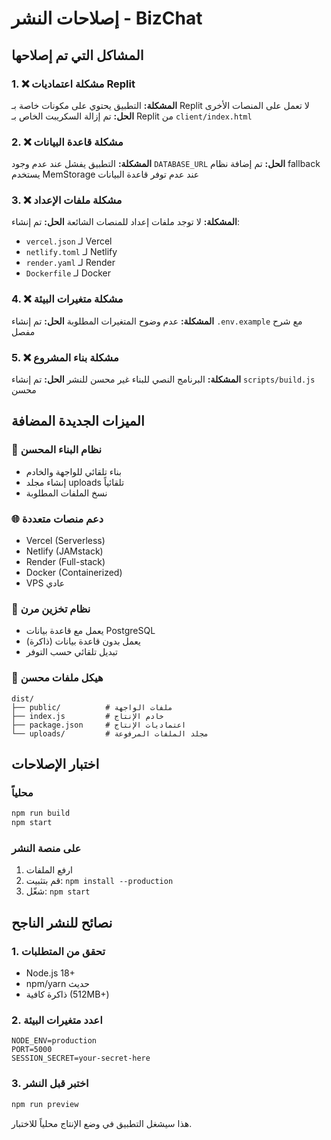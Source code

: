 # إصلاحات النشر - BizChat

## المشاكل التي تم إصلاحها

### 1. ❌ مشكلة اعتماديات Replit
**المشكلة:** التطبيق يحتوي على مكونات خاصة بـ Replit لا تعمل على المنصات الأخرى
**الحل:** تم إزالة السكريبت الخاص بـ Replit من `client/index.html`

### 2. ❌ مشكلة قاعدة البيانات
**المشكلة:** التطبيق يفشل عند عدم وجود `DATABASE_URL`
**الحل:** تم إضافة نظام fallback يستخدم MemStorage عند عدم توفر قاعدة البيانات

### 3. ❌ مشكلة ملفات الإعداد
**المشكلة:** لا توجد ملفات إعداد للمنصات الشائعة
**الحل:** تم إنشاء:
- `vercel.json` لـ Vercel
- `netlify.toml` لـ Netlify  
- `render.yaml` لـ Render
- `Dockerfile` لـ Docker

### 4. ❌ مشكلة متغيرات البيئة
**المشكلة:** عدم وضوح المتغيرات المطلوبة
**الحل:** تم إنشاء `.env.example` مع شرح مفصل

### 5. ❌ مشكلة بناء المشروع
**المشكلة:** البرنامج النصي للبناء غير محسن للنشر
**الحل:** تم إنشاء `scripts/build.js` محسن

## الميزات الجديدة المضافة

### 🔧 نظام البناء المحسن
- بناء تلقائي للواجهة والخادم
- إنشاء مجلد uploads تلقائياً
- نسخ الملفات المطلوبة

### 🌐 دعم منصات متعددة
- Vercel (Serverless)
- Netlify (JAMstack)
- Render (Full-stack)
- Docker (Containerized)
- VPS عادي

### 💾 نظام تخزين مرن
- يعمل مع قاعدة بيانات PostgreSQL
- يعمل بدون قاعدة بيانات (ذاكرة)
- تبديل تلقائي حسب التوفر

### 📁 هيكل ملفات محسن
```
dist/
├── public/          # ملفات الواجهة
├── index.js         # خادم الإنتاج
├── package.json     # اعتماديات الإنتاج
└── uploads/         # مجلد الملفات المرفوعة
```

## اختبار الإصلاحات

### محلياً
```bash
npm run build
npm start
```

### على منصة النشر
1. ارفع الملفات
2. قم بتثبيت: `npm install --production`
3. شغّل: `npm start`

## نصائح للنشر الناجح

### 1. تحقق من المتطلبات
- Node.js 18+
- npm/yarn حديث
- ذاكرة كافية (512MB+)

### 2. اعدد متغيرات البيئة
```env
NODE_ENV=production
PORT=5000
SESSION_SECRET=your-secret-here
```

### 3. اختبر قبل النشر
```bash
npm run preview
```

هذا سيشغل التطبيق في وضع الإنتاج محلياً للاختبار.